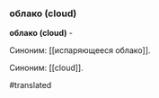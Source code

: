 ### облако (cloud)

**облако (cloud)** -

Синоним: [[испаряющееся облако]].

Синоним: [[cloud]].

#translated
